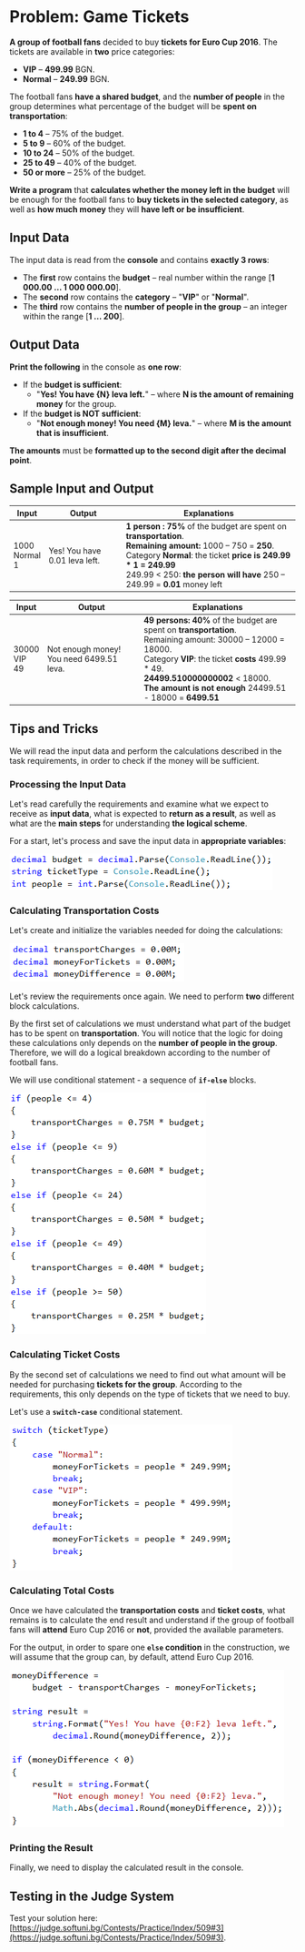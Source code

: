 # Problem: Game Tickets

**A group of football fans** decided to buy **tickets for Euro Cup 2016**. The tickets are available in **two** price categories:

- **VIP** – **499.99** BGN.
- **Normal** – **249.99** BGN.

The football fans **have a shared budget**, and the **number of people** in the group determines what percentage of the budget will be **spent on transportation**:

- **1 to 4** – 75% of the budget.
- **5 to 9** – 60% of the budget.
- **10 to 24** – 50% of the budget.
- **25 to 49** – 40% of the budget.
- **50 or more** – 25% of the budget.

**Write a program** that **calculates whether the money left in the budget** will be enough for the football fans to **buy tickets in the selected category**, as well as **how much money** they will **have left or be insufficient**.

## Input Data

The input data is read from the **console** and contains **exactly 3 rows**:

- The **first** row contains the **budget** – real number within the range [**1 000.00 … 1 000 000.00**].
- The **second** row contains the **category** – "**VIP**" or "**Normal**".
- The **third** row contains the **number of people in the group** – an integer within the range [**1 … 200**].

## Output Data

**Print the following** in the console as **one row**:

- If the **budget is sufficient**:
  - "**Yes! You have {N} leva left.**" – where **N is the amount of remaining money** for the group.
- If the **budget is NOT sufficient**:
  - "**Not enough money! You need {М} leva.**" – where **М is the amount that is insufficient**.

**The amounts** must be **formatted up to the second digit after the decimal point**.

## Sample Input and Output

| Input | Output | Explanations |
| --- | --- | --- |
|1000<br>Normal<br>1|Yes! You have 0.01 leva left.|**1 person : 75%** of the budget are spent on **transportation**.<br>**Remaining amount:** 1000 – 750 = **250**.<br>Category **Normal**: the ticket **price is 249.99 * 1 = 249.99**<br>249.99 < 250: **the person will have** 250 – 249.99 = **0.01** money left|

| Input | Output | Explanations |
| --- | --- | --- |
|30000<br>VIP<br>49|Not enough money! You need 6499.51 leva.|**49 persons: 40%** of the budget are spent on **transportation**.<br>Remaining amount: 30000 – 12000 = 18000.<br>Category **VIP**: the ticket **costs** 499.99 * 49.<br>**24499.510000000002** < 18000.<br>**The amount is not enough** 24499.51 - 18000 = **6499.51**|

## Tips and Tricks

We will read the input data and perform the calculations described in the task requirements, in order to check if the money will be sufficient.

### Processing the Input Data

Let's read carefully the requirements and examine what we expect to receive as **input data**, what is expected to **return as a result**, as well as what are the **main steps** for understanding **the logical scheme**.

For a start, let's process and save the input data in **appropriate variables**:

![](/assets/chapter-4-2-images/04.Match-tickets-01.png)

### Calculating Transportation Costs

Let's create and initialize the variables needed for doing the calculations:

![](/assets/chapter-4-2-images/04.Match-tickets-02.png)

Let's review the requirements once again. We need to perform **two** different block calculations. 

By the first set of calculations we must understand what part of the budget has to be spent on **transportation**. You will notice that the logic for doing these calculations only depends on the **number of people in the group**. Therefore, we will do a logical breakdown according to the number of football fans.

We will use conditional statement - a sequence of **`if-else`** blocks.

![](/assets/chapter-4-2-images/04.Match-tickets-03.png)

### Calculating Ticket Costs

By the second set of calculations we need to find out what amount will be needed for purchasing **tickets for the group**. According to the requirements, this only depends on the type of tickets that we need to buy. 

Let's use a **`switch-case`** conditional statement.

![](/assets/chapter-4-2-images/04.Match-tickets-04.png)

### Calculating Total Costs

Once we have calculated the **transportation costs** and **ticket costs**, what remains is to calculate the end result and understand if the group of football fans will **attend** Euro Cup 2016 or **not**, provided the available parameters. 

For the output, in order to spare one **`else` condition** in the construction, we will assume that the group can, by default, attend Euro Cup 2016.

![](/assets/chapter-4-2-images/04.Match-tickets-05.png)

### Printing the Result

Finally, we need to display the calculated result in the console.

## Testing in the Judge System

Test your solution here: [https://judge.softuni.bg/Contests/Practice/Index/509#3](https://judge.softuni.bg/Contests/Practice/Index/509#3).
